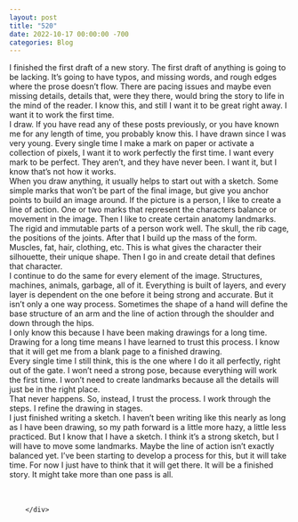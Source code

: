 ```yaml
---
layout: post
title: "520"
date: 2022-10-17 00:00:00 -700
categories: Blog
---
```


<div class="blog-content">
				<div class="paragraph"><span><span>I finished the first draft of a new story. The first draft of anything is going to be lacking. It&rsquo;s going to have typos, and missing words, and rough edges where the prose doesn&rsquo;t flow. There are pacing issues and maybe even missing details, details that, were they there, would bring the story to life in the mind of the reader. I know this, and still I want it to be great right away. I want it to work the first time.</span></span><br><span></span><span><span>I draw. If you have read any of these posts previously, or you have known me for any length of time, you probably know this. I have drawn since I was very young. Every single time I make a mark on paper or activate a collection of pixels, I want it to work perfectly the first time. I want every mark to be perfect. They aren&rsquo;t, and they have never been. I want it, but I know that&rsquo;s not how it works.</span></span><br><span></span><span><span>When you draw anything, it usually helps to start out with a sketch. Some simple marks that won&rsquo;t be part of the final image, but give you anchor points to build an image around. If the picture is a person, I like to create a line of action. One or two marks that represent the characters balance or movement in the image. Then I like to create certain anatomy landmarks. The rigid and immutable parts of a person work well. The skull, the rib cage, the positions of the joints. After that I build up the mass of the form. Muscles, fat, hair, clothing, etc. This is what gives the character their silhouette, their unique shape. Then I go in and create detail that defines that character.&nbsp;</span></span><br><span></span><span><span>I continue to do the same for every element of the image. Structures, machines, animals, garbage, all of it. Everything is built of layers, and every layer is dependent on the one before it being strong and accurate. But it isn&rsquo;t only a one way process. Sometimes the shape of a hand will define the base structure of an arm and the line of action through the shoulder and down through the hips.</span></span><br><span></span><span><span>I only know this because I have been making drawings for a long time. Drawing for a long time means I have learned to trust this process. I know that it will get me from a blank page to a finished drawing.</span></span><br><span></span><span><span>Every single time I still think, this is the one where I do it all perfectly, right out of the gate. I won&rsquo;t need a strong pose, because everything will work the first time. I won&rsquo;t need to create landmarks because all the details will just be in the right place.</span></span><br><span></span><span><span>That never happens. So, instead, I trust the process. I work through the steps. I refine the drawing in stages.</span></span><br><span></span><span><span>I just finished writing a sketch. I haven&rsquo;t been writing like this nearly as long as I have been drawing, so my path forward is a little more hazy, a little less practiced. But I know that I have a sketch. I think it&rsquo;s a strong sketch, but I will have to move some landmarks. Maybe the line of action isn&rsquo;t exactly balanced yet. I&rsquo;ve been starting to develop a process for this, but it will take time. For now I just have to think that it will get there. It will be a finished story. It might take more than one pass is all.&nbsp;</span></span><br><span></span><br>&#8203;</div>

		</div>
        